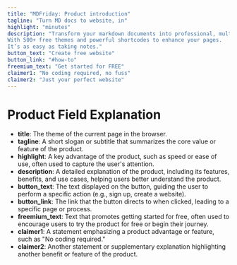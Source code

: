 ```yaml
---
title: "MDFriday: Product introduction"
tagline: "Turn MD docs to website, in"
highlight: "minutes"
description: "Transform your markdown documents into professional, multilingual websites.
With 500+ free themes and powerful shortcodes to enhance your pages. 
It’s as easy as taking notes."
button_text: "Create free website"
button_link: "#how-to"
freemium_text: "Get started for FREE"
claimer1: "No coding required, no fuss"
claimer2: "Just your perfect website"
---
```


# Product Field Explanation

- **title**: The theme of the current page in the browser.
- **tagline**: A short slogan or subtitle that summarizes the core value or feature of the product.
- **highlight**: A key advantage of the product, such as speed or ease of use, often used to capture the user's attention.
- **description**: A detailed explanation of the product, including its features, benefits, and use cases, helping users better understand the product.
- **button_text**: The text displayed on the button, guiding the user to perform a specific action (e.g., sign up, create a website).
- **button_link**: The link that the button directs to when clicked, leading to a specific page or process.
- **freemium_text**: Text that promotes getting started for free, often used to encourage users to try the product for free or begin their journey.
- **claimer1**: A statement emphasizing a product advantage or feature, such as "No coding required."
- **claimer2**: Another statement or supplementary explanation highlighting another benefit or feature of the product.

